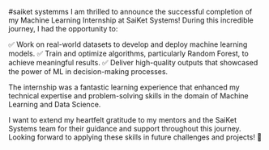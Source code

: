 #saiket systemms
I am thrilled to announce the successful completion of my Machine Learning Internship at SaiKet Systems! During this incredible journey, I had the opportunity to:

✅ Work on real-world datasets to develop and deploy machine learning models.
✅ Train and optimize algorithms, particularly Random Forest, to achieve meaningful results.
✅ Deliver high-quality outputs that showcased the power of ML in decision-making processes.

The internship was a fantastic learning experience that enhanced my technical expertise and problem-solving skills in the domain of Machine Learning and Data Science.

I want to extend my heartfelt gratitude to my mentors and the SaiKet Systems team for their guidance and support throughout this journey. Looking forward to applying these skills in future challenges and projects! 🚀
